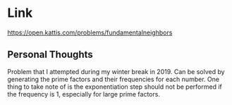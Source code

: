 # Link

https://open.kattis.com/problems/fundamentalneighbors

## Personal Thoughts

Problem that I attempted during my winter break in 2019. Can be solved by generating the prime factors and their frequencies for each number. One thing to take note of is the exponentiation step should not be performed if the frequency is 1, especially for large prime factors.

